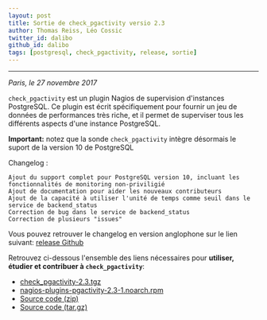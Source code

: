 ```yaml
---
layout: post
title: Sortie de check_pgactivity versio 2.3
author: Thomas Reiss, Léo Cossic
twitter_id: dalibo 
github_id: dalibo
tags: [postgresql, check_pgactivity, release, sortie]
---
```


---
*Paris, le 27 novembre 2017*

`check_pgactivity` est un plugin Nagios de supervision d'instances PostgreSQL. Ce plugin est écrit spécifiquement pour fournir un jeu de données de performances très riche, et il permet de superviser tous les différents aspects d'une instance PostgreSQL. 

<!--MORE-->

**Important:** notez que la sonde `check_pgactivity` intègre désormais le suport de la version 10 de PostgreSQL

Changelog :

    Ajout du support complet pour PostgreSQL version 10, incluant les fonctionnalités de monitoring non-priviligié
    Ajout de documentation pour aider les nouveaux contributeurs
    Ajout de la capacité à utiliser l'unité de temps comme seuil dans le service de backend_status
    Correction de bug dans le service de backend_status
    Correction de plusieurs "issues"

Vous pouvez retrouver le changelog en version anglophone sur le lien suivant: [release Github](https://github.com/OPMDG/check_pgactivity/releases/tag/REL2_3)

Retrouvez ci-dessous l'ensemble des liens nécessaires pour **utiliser, étudier et contribuer à `check_pgactivity`**:

  * [check_pgactivity-2.3.tgz](https://github.com/OPMDG/check_pgactivity/releases/download/REL2_3/check_pgactivity-2.3.tgz)
  * [nagios-plugins-pgactivity-2.3-1.noarch.rpm](https://github.com/OPMDG/check_pgactivity/releases/download/REL2_3/nagios-plugins-pgactivity-2.3-1.noarch.rpm)
  * [Source code (zip)](https://github.com/OPMDG/check_pgactivity/archive/REL2_3.zip)
  * [Source code (tar.gz)](https://github.com/OPMDG/check_pgactivity/archive/REL2_3.tar.gz)
    
    
